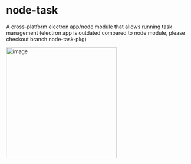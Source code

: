 # node-task
A cross-platform electron app/node module that allows running task management (electron app is outdated compared to node module, please checkout branch node-task-pkg)

<img src="https://user-images.githubusercontent.com/109567240/179655649-6c3250e9-88a8-472d-8533-3af7c4f6008f.png" alt="image" width="300px">
